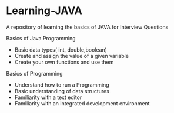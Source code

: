 # Learning-JAVA
A repository of learning the basics of JAVA for Interview Questions

Basics of Java Programming

* Basic data types( int, double,boolean)
* Create and assign the value of a given variable
* Create your own functions and use them

Basics of Programming
* Understand how to run a Programming
* Basic understanding of data structures
* Familiarity with a text editor
* Familiarity with an integrated development environment
